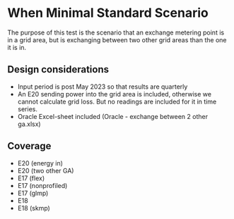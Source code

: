 # When Minimal Standard Scenario

The purpose of this test is the scenario that an exchange metering point is in a grid area, but is exchanging between
two other grid areas than the one it is in.

## Design considerations

- Input period is post May 2023 so that results are quarterly
- An E20 sending power into the grid area is included, otherwise we cannot calculate grid loss. But no readings are
  included for it in time series.
- Oracle Excel-sheet included (Oracle - exchange between 2 other ga.xlsx)

## Coverage

- E20 (energy in)
- E20 (two other GA)
- E17 (flex)
- E17 (nonprofiled)
- E17 (glmp)
- E18
- E18 (skmp)


